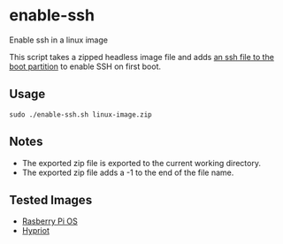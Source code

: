 # enable-ssh
Enable ssh in a linux image

This script takes a zipped headless image file and adds [an ssh file to the boot partition](https://www.raspberrypi.org/documentation/remote-access/ssh/) to enable SSH on first boot.

## Usage
```
sudo ./enable-ssh.sh linux-image.zip
```

## Notes
- The exported zip file is exported to the current working directory.
- The exported zip file adds a -1 to the end of the file name.

## Tested Images
- [Rasberry Pi OS](https://www.raspberrypi.org/downloads/raspberry-pi-os/)
- [Hypriot](https://blog.hypriot.com/downloads/)
